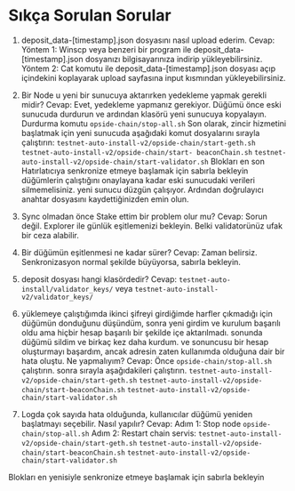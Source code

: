 # Sıkça Sorulan Sorular

1. deposit_data-[timestamp].json dosyasını nasıl upload ederim. 
Cevap: Yöntem 1: Winscp veya benzeri bir program ile deposit_data-[timestamp].json dosyanızı bilgisayarınıza indirip yükleyebilirsiniz.
Yöntem 2: Cat komutu ile deposit_data-[timestamp].json dosyası açıp içindekini koplayarak upload sayfasına input kısmından yükleyebilirsiniz.

2. Bir Node u yeni bir sunucuya aktarırken yedekleme yapmak gerekli midir?
Cevap: Evet, yedekleme yapmanız gerekiyor. 
Düğümü önce eski sunucuda durdurun ve ardından klasörü yeni sunucuya kopyalayın. 
Durdurma komutu `opside-chain/stop-all.sh` 
Son olarak, zincir hizmetini başlatmak için yeni sunucuda aşağıdaki komut dosyalarını sırayla çalıştırın: 
`testnet-auto-install-v2/opside-chain/start-geth.sh` 
`testnet-auto-install-v2/opside-chain/start- beaconChain.sh` 
`testnet-auto-install-v2/opside-chain/start-validator.sh` 
Blokları en son Hatırlatıcıya senkronize etmeye başlamak için sabırla bekleyin
düğümlerin çalıştığını onaylayana kadar eski sunucudaki verileri silmemelisiniz. yeni sunucu düzgün çalışıyor. Ardından doğrulayıcı anahtar dosyasını kaydettiğinizden emin olun.

3. Sync olmadan önce Stake ettim bir problem olur mu?
Cevap: Sorun değil. Explorer ile günlük eşitlemenizi bekleyin. Belki validatorünüz ufak bir ceza alabilir.

4. Bir düğümün eşitlenmesi ne kadar sürer?
Cevap: Zaman belirsiz. Senkronizasyon normal şekilde büyüyorsa, sabırla bekleyin.

5. deposit dosyası hangi klasördedir?
Cevap: `testnet-auto-install/validator_keys/` veya `testnet-auto-install-v2/validator_keys/`

6. yüklemeye çalıştığımda ikinci şifreyi girdiğimde harfler çıkmadığı için düğümün donduğunu düşündüm, sonra yeni girdim ve kurulum başarılı oldu ama hiçbir hesap başarılı bir şekilde içe aktarılmadı. sonunda düğümü sildim ve birkaç kez daha kurdum. ve sonuncusu bir hesap oluşturmayı başardım, ancak adresin zaten kullanımda olduğuna dair bir hata oluştu. Ne yapmalıyım?
Cevap: Önce `opside-chain/stop-all.sh` çalıştırın. sonra sırayla aşağıdakileri çalıştırın. 
`testnet-auto-install-v2/opside-chain/start-geth.sh` 
`testnet-auto-install-v2/opside-chain/start-beaconChain.sh` 
`testnet-auto-install-v2/opside-chain/start-validator.sh`

7. Logda çok sayıda hata olduğunda, kullanıcılar düğümü yeniden başlatmayı seçebilir. Nasıl yapılır?
Cevap: Adım 1: Stop node `opside-chain/stop-all.sh` 
Adım 2: Restart chain servis: 
`testnet-auto-install-v2/opside-chain/start-geth.sh` 
`testnet-auto-install-v2/opside-chain/start-beaconChain.sh` 
`testnet-auto-install-v2/opside-chain/start-validator.sh`

Blokları en yenisiyle senkronize etmeye başlamak için sabırla bekleyin

